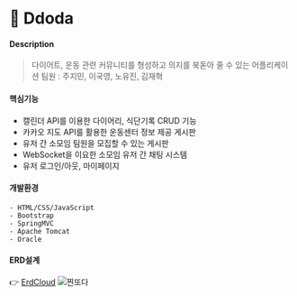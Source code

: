 # :runner: Ddoda
#### Description 
> 다이어트, 운동 관련 커뮤니티를 형성하고 의지를 북돋아 줄 수 있는 어플리케이션
> 팀원 : 주지민, 이국영, 노유진, 김재혁

#### 핵심기능
- 캘린더 API를 이용한 다이어리, 식단기록 CRUD 기능
- 카카오 지도 API를 활용한 운동센터 정보 제공 게시판
- 유저 간 소모임 팀원을 모집할 수 있는 게시판
- WebSocket을 이요한 소모임 유저 간 채팅 시스템
- 유저 로그인/아웃, 마이페이지

#### 개발환경
```
- HTML/CSS/JavaScript
- Bootstrap
- SpringMVC
- Apache Tomcat
- Oracle
```

#### ERD설계
:point_right: [ErdCloud](https://www.erdcloud.com/d/Xj9AKtkD5KbBov8x3)
![찐또다](https://user-images.githubusercontent.com/68106646/111410369-f0dfd600-871b-11eb-961c-5f98cfb67114.png)
